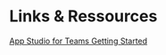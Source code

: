 # Links & Ressources

[App Studio for Teams Getting Started](https://docs.microsoft.com/en-us/microsoftteams/platform/get-started/get-started-app-studio)